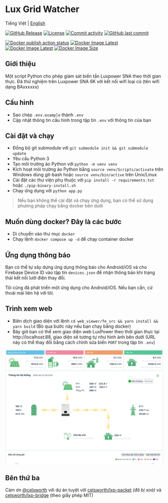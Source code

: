 # Lux Grid Watcher

Tiếng Việt | [English](README.md)

[![GitHub Release](https://img.shields.io/github/v/release/hoang-rio/lux-grid-watcher)](https://github.com/hoang-rio/lux-grid-watcher/releases) [![License](https://img.shields.io/github/license/hoang-rio/lux-grid-watcher?color=blue)](LICENSE) [![Commit activity](https://img.shields.io/github/commit-activity/m/hoang-rio/lux-grid-watcher)](https://github.com/hoang-rio/lux-grid-watcher/commits/main/) [![GitHub last commit](https://img.shields.io/github/last-commit/hoang-rio/lux-grid-watcher?color=blue)](https://github.com/hoang-rio/lux-grid-watcher)

[![Docker publish action status](https://img.shields.io/github/actions/workflow/status/hoang-rio/lux-grid-watcher/docker-publish.yml?label=docker%20publish%20action)](https://github.com/hoang-rio/lux-grid-watcher/actions/workflows/docker-publish.yml) [![Docker Image Latest](https://ghcr-badge.egpl.dev/hoang-rio/lux-grid-watcher/latest_tag?trim=major&label=latest%20image%20tag)](https://github.com/hoang-rio/lux-grid-watcher/pkgs/container/lux-grid-watcher) [![Docker Image Latest](https://ghcr-badge.egpl.dev/hoang-rio/lux-grid-watcher/tags?trim=major)](https://github.com/hoang-rio/lux-grid-watcher/pkgs/container/lux-grid-watcher) [![Docker Image Size](https://ghcr-badge.egpl.dev/hoang-rio/lux-grid-watcher/size)](https://github.com/hoang-rio/lux-grid-watcher/pkgs/container/lux-grid-watcher)

## Giới thiệu
Một script Python cho phép giám sát biến tần Luxpower SNA theo thời gian thực. Đã thử nghiệm trên Luxpower SNA 6K với kết nối wifi loại cũ (tên wifi dạng BAxxxxxx)

## Cấu hình
* Sao chép `.env.example` thành `.env`
* Cập nhật thông tin cấu hình trong tập tin `.env` với thông tin của bạn

## Cài đặt và chạy
* Đồng bộ git submodule với `git submodule init && git submodule update`
* Yêu cầu Python 3
* Tạo môi trường ảo Python với `python -m venv venv`
* Kích hoạt môi trường ảo Python bằng `source venv/Scripts/activate` trên Windows dùng git-bash hoặc `source venv/bin/active` trên Unix/Linux
* Cài đặt các thư viện phụ thuộc với `pip install -r requirements.txt` hoặc `./pip-binary-install.sh`
* Chạy ứng dụng với `python app.py`
> Nếu bạn không thể cài đặt và chạy ứng dụng, bạn có thể sử dụng phương pháp chạy bằng docker bên dưới

## Muốn dùng docker? Đây là các bước
* Di chuyển vào thư mục `docker`
* Chạy lệnh `docker compose up -d` để chạy container docker

## Ứng dụng thông báo
Bạn có thể tự xây dựng ứng dụng thông báo cho Android/iOS và cho Firebase Device ID vào tập tin `devices.json` để nhận thông báo khi trạng thái kết nối lưới điện thay đổi.

Tôi cũng đã phát triển một ứng dụng cho Android/iOS. Nếu bạn cần, cứ thoải mái liên hệ với tôi.

## Trình xem web
* Biên dịch giao diện với lệnh `cd web_viewer/fe_src && yarn install && yarn build` (Bỏ qua bước này nếu bạn chạy bằng docker)
* Bây giờ bạn có thể xem giao diện web LuxPower theo thời gian thực tại http://localhost:88, giao diện sẽ tương tự như hình ảnh bên dưới (URL này có thể thay đổi bằng cách chỉnh sửa biến `PORT` trong tập tin `.env`)

<center>
<picture style="max-width: 800px">
    <source srcset="misc/screenshot-light-vi.png" media="(prefers-color-scheme: light)"/>
    <source srcset="misc/screenshot-dark-vi.png"  media="(prefers-color-scheme: dark)"/>
    <img src="misc/screenshot-light-vi.png"/>
</picture>
</center>

## Bên thứ ba

Cảm ơn [@celsworth](https://github.com/celsworth) với dự án tuyệt vời [celsworth/lxp-packet](https://github.com/celsworth/lxp-packet) *(đã bị xoá)* và [celsworth/lxp-bridge](https://github.com/celsworth/lxp-bridge) (theo giấy phép MIT)
